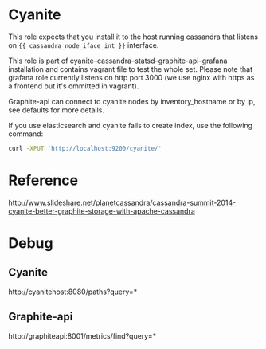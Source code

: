 # Cyanite

This role expects that you install it to the host running cassandra that listens on ```{{ cassandra_node_iface_int }}``` interface.

This role is part of cyanite–cassandra–statsd–graphite-api–grafana installation and contains vagrant file to test the whole set. Please note that grafana role currently listens on http port 3000 (we use nginx with https as a frontend but it's ommitted in vagrant).

Graphite-api can connect to cyanite nodes by inventory_hostname or by ip, see defaults for more details.

If you use elasticsearch and cyanite fails to create index, use the following command:

```bash
curl -XPUT 'http://localhost:9200/cyanite/'
```

# Reference
http://www.slideshare.net/planetcassandra/cassandra-summit-2014-cyanite-better-graphite-storage-with-apache-cassandra

# Debug

## Cyanite

http://cyanitehost:8080/paths?query=*

## Graphite-api

http://graphiteapi:8001/metrics/find?query=*
